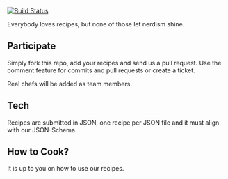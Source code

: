 [![Build Status](http://travis-ci.org/Nerds/Cookbooks.png)](http://travis-ci.org/Nerds/Cookbooks)

Everybody loves recipes, but none of those let nerdism shine.

## Participate

Simply fork this repo, add your recipes and send us a pull request. 
Use the comment feature for commits and pull requests or create a ticket.

Real chefs will be added as team members.

## Tech

Recipes are submitted in JSON, one recipe per JSON file and it must 
align with our JSON-Schema.

## How to Cook?

It is up to you on how to use our recipes.
